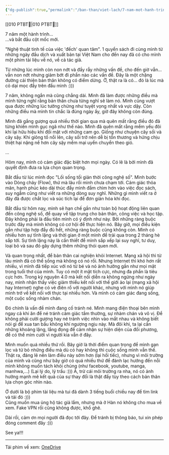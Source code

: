 ```yaml
---
{"dg-publish":true,"permalink":"/ban-than/viet-lach/7-nam-mot-hanh-trinh-mot-cot-moc-moi/","dgPassFrontmatter":true}
---
```


[[010 PTBT🧐\|010 PTBT🧐]]

7 năm một hành trình...  
...và bắt đầu cột mốc mới.  
  
"Nghệ thuật tinh tế của việc 'đếch' quan tâm". 1 quyển sách đi cùng mình từ những ngày đầu dịch và xuất bản tại Việt Nam cho đến nay đã có cho mình một phim tài liệu về nó, về cả tác giả.  
  
Từ những lúc mình còn non nớt và đầy rẫy những vấn đề, cho đến giờ vẫn... vẫn non nớt nhưng giảm bớt đi phần nào các vấn đề. Đây là một chặng đường cải thiện bản thân không có điểm dừng. Ờ, thật ra là có... đó là lúc mà cỏ dại mọc đầy trên đầu mình :)))  
  
7 năm, không ngắn mà cũng chẳng dài. Mình đã làm được những điều mà mình từng nghĩ rằng bản thân chưa từng nghĩ sẽ làm nó. Mình cũng vượt qua được những lúc tưởng chừng như tuyệt vọng nhất và vực dậy. Còn những điều mà mình tin chắc là đúng ngày ấy, giờ đây không còn đúng.  
  
Mình đã gắng gượng quá nhiều thời gian qua mà quên mất rằng điều đó đã từng khiến mình gục ngã như thế nào. Mình đã quên mất rằng mềm yếu đôi khi lại hữu hiệu khi đối mặt với những cam go. Giống như chuyện cây sồi và cây sậy. Khi giông tố nổi lên, cây sồi trở nên dễ bị tổn thương và hứng chịu thiệt hại nặng nề hơn cây sậy mềm mại uyển chuyển theo gió.  
  
...  
  
Hôm nay, mình có cảm giác đặc biệt hơn mọi ngày. Có lẽ là bởi mình đã quyết định đưa ra lựa chọn quan trọng.  
  
Bắt đầu từ lúc mình đọc "Lối sống tối giản thời công nghệ số". Mình bước vào Dòng chảy (Flow), thứ mà lâu rồi mình chưa chạm tới. Cảm giác thỏa mãn, hạnh phúc kéo dài thúc đẩy mình đắm chìm hơn vào việc đọc sách, suy ngẫm cũng như viết ra những dòng suy nghĩ. Những gì mình viết ra ở đây đã được chắt lọc và súc tích lại để đơn giản hóa khi đọc.  
  
Bắt đầu từ hôm nay, mình sẽ hạn chế gần như toàn bộ hoạt động liên quan đến công nghệ số, để quay về tập trung cho bản thân, công việc và học tập. Đây không phải là đầu tiên mình có ý định như này. Bởi những ràng buộc trước đây mà mình không có cơ hội để thực hiện nó. Bây giờ, mọi điều kiện gần như tập hợp đầy đủ hết, những ràng buộc cũng không còn. Mình có nhiều hơn sự tĩnh lặng và thời gian ở một mình để trải qua trong 2 tháng hè sắp tới. Sự tĩnh lặng này là cần thiết để mình sắp xếp lại suy nghĩ, tư duy, loại bỏ và sau đó gây dựng thêm những thói quen mới.  
  
Và quan trọng nhất, để bản thân cai nghiện khỏi Internet. Mạng xã hội thì từ lâu mình đã có thể sống mà không có nó rồi. Nhưng Internet thì khó hơn rất nhiều, vì mình đã tiếp xúc với nó từ bé và nó ảnh hưởng gần như mọi mặt trong tuổi thơ của mình. Tuy có một ít mặt tích cực, nhưng đa phần là tiêu cực hơn. Trong kỷ nguyên 4.0 mà kết nối diễn ra không ngừng như ngày nay, mình nhận thấy việc giảm thiểu kết nối với thế giới ảo lại (mạng xã hội hay Internet) nghe có vẻ điên rồ với người khác, nhưng với mình nó giúp mình trở về kết nối với thực tại nhiều hơn. Và mình có cảm giác đang sống, một cuộc sống nhàm chán.  
  
Đó chính là vấn đề mình đang cố tránh né. Mình mang điện thoại bên mình ngay cả khi ăn để né tránh cảm giác tầm thường, sự nhàm chán và vô vị. Để không phải cười gượng hay né tránh việc nhìn vào mắt nhau và không biết nói gì để xua tan bầu không khí ngượng ngịu này. Mà đôi khi, ta lại cần những khoảng lặng, lắng đọng để cảm nhận sự hiện diện của đối phương, để có thể mỉm cười vì người kia vẫn ở đây.  
  
Mình muốn quá nhiều thứ rồi. Bây giờ là thời điểm quan trọng để mình gạn lọc và từ bỏ những điều mà dù có hay không thì cuộc sống mình vẫn thế. Thật ra, đáng lẽ nên làm điều này sớm hơn (lại hối tiếc), nhưng vì môi trường của mình và cũng như bây giờ có quá nhiều thứ để đánh lạc hướng đến nỗi mình không muốn tách khỏi chúng (như facebook, youtube, manga, manhwa,...) (Lại lý do, lý trấu :))) À, trừ cái môi trường ra nha, nó có ảnh hưởng mạnh mẽ kết quả của sự thay đổi là thật đấy tùy theo cách bản thân lựa chọn góc nhìn nào.  
  
Ở dưới là bộ phim tài liệu mà tui đã dành 3 tiếng buổi chiều nay để tìm link và tải đó :)))  
Cũng muốn mua ủng hộ tác giả lắm, nhưng mà ở Hàn nó không cho mua về xem. Fake VPN rồi cũng không được, khổ ghê.  
  
Dài rồi, cảm ơn mọi người đã đọc tới đây. Để tránh bị thông báo, tui xin phép đóng comment đây :)))  
  
See ya!!!  
  
-----  
Tải phim về xem: [OneDrive](https://1drv.ms/v/s!AnGRjCvbms2Vh4B-5casDMRnuoDgZg?e=bIkgsh)